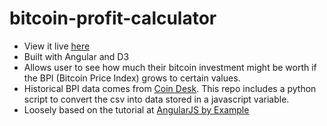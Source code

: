 # bitcoin-profit-calculator

* View it live [here](http://www.sameerank.xyz/bitcoin-profit-calculator/)
* Built with Angular and D3
* Allows user to see how much their bitcoin investment might be worth if the BPI (Bitcoin Price Index) grows to certain values.
* Historical BPI data comes from [Coin Desk](http://www.coindesk.com/price/). This repo includes a python script to convert the csv into data stored in a javascript variable.
* Loosely based on the tutorial at [AngularJS by Example](https://github.com/mjhea0/thinkful-angular)
